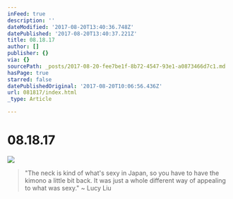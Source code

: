```yaml
---
inFeed: true
description: ''
dateModified: '2017-08-20T13:40:36.748Z'
datePublished: '2017-08-20T13:40:37.221Z'
title: 08.18.17
author: []
publisher: {}
via: {}
sourcePath: _posts/2017-08-20-fee7be1f-8b72-4547-93e1-a0873466d7c1.md
hasPage: true
starred: false
datePublishedOriginal: '2017-08-20T10:06:56.436Z'
url: 081817/index.html
_type: Article

---
```

# 08.18.17
![](https://the-grid-user-content.s3-us-west-2.amazonaws.com/87bf0add-f918-466f-a7d5-1aacd6cd1e6d.jpg)

> "The neck is kind of what's sexy in Japan, so you have to have the kimono a little bit back. It was just a whole different way of appealing to what was sexy." ~ Lucy Liu